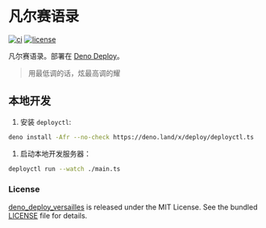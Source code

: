 # 凡尔赛语录

[![ci](https://github.com/justjavac/deno_deploy_versailles/actions/workflows/ci.yml/badge.svg)](https://github.com/justjavac/deno_deploy_versailles/actions/workflows/ci.yml)
[![license](https://img.shields.io/github/license/justjavac/deno_deploy_versailles)](https://github.com/justjavac/deno_deploy_versailles/blob/main/LICENSE)

凡尔赛语录。部署在 [Deno Deploy](https://deno.com/deploy)。

> 用最低调的话，炫最高调的耀

## 本地开发

1. 安装 `deployctl`:

```bash
deno install -Afr --no-check https://deno.land/x/deploy/deployctl.ts
```

1. 启动本地开发服务器：

```bash
deployctl run --watch ./main.ts
```

### License

[deno_deploy_versailles](https://github.com/justjavac/deno_deploy_versailles) is
released under the MIT License. See the bundled [LICENSE](./LICENSE) file for
details.
